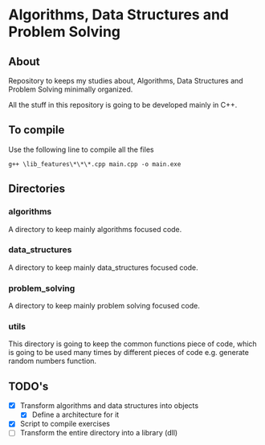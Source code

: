 # Algorithms, Data Structures and Problem Solving

## About

Repository to keeps my studies about, Algorithms, Data Structures and Problem Solving minimally organized.

All the stuff in this repository is going to be developed mainly in C++.

## To compile

Use the following line to compile all the files

    g++ \lib_features\*\*\*.cpp main.cpp -o main.exe

## Directories

### algorithms

A directory to keep mainly algorithms focused code.

### data_structures 

A directory to keep mainly data_structures focused code.

### problem_solving

A directory to keep mainly problem solving focused code.

### utils

This directory is going to keep the common functions piece of code, which is going to be used many times by different pieces of code e.g. generate random numbers function.

## TODO's

- [X] Transform algorithms and data structures into objects
    - [X] Define a architecture for it
- [X] Script to compile exercises
- [ ] Transform the entire directory into a library (dll)